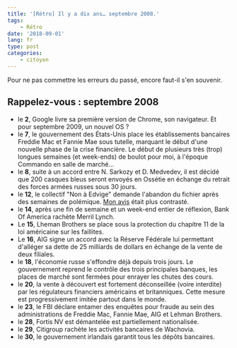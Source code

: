 ```yaml
---
title: '[Rétro] Il y a dix ans… septembre 2008.'
tags:
    - Rétro
date: '2018-09-01'
lang: fr
type: post
categories:
    - citoyen
---
```


Pour ne pas commettre les erreurs du passé, encore faut-il s'en souvenir.

<!-- more -->

## Rappelez-vous : septembre 2008

*   le **2**, Google livre sa première version de Chrome, son navigateur. Et pour septembre 2009, un nouvel OS&nbsp;?
*   le **7**, le gouvernement des États-Unis place les établissements bancaires Freddie Mac et Fannie Mae sous tutelle, marquant le début d'une nouvelle phase de la crise financière. Le début de plusieurs très (trop) longues semaines (et week-ends) de boulot pour moi, à l'époque Commando en salle de marché…
*   le **8**, suite à un accord entre N. Sarkozy et D. Medvedev, il est décidé que 200 casques bleus seront envoyés en Ossétie en échange du retrait des forces armées russes sous 30 jours.
*   le **12**, le collectif "Non à Edvige" demande l'abandon du fichier après des semaines de polémique. [Mon avis](/2008/10/edvige-la-verite-est-ailleurs/) était plus contrasté.
*   le **14**, après une fin de semaine et un week-end entier de réflexion, Bank Of America rachète Merril Lynch.
*   Le **15**, Lheman Brothers se place sous la protection du chapitre 11 de la loi américaine sur les faillites.
*   Le **16**, AIG signe un accord avec la Réserve Fédérale lui permettant d'alléger sa dette de 25 milliards de dollars en échange de la vente de deux filiales.
*   le **18**, l'économie russe s'effondre déjà depuis trois jours. Le gouvernement reprend le contrôle des trois principales banques, les places de marché sont fermées pour enrayer les chutes des cours.
*   le **20**, la vente à découvert est fortement déconseillée (voire interdite) par les régulateurs financiers américains et britanniques. Cette mesure est progressivement imitée partout dans le monde.
*   le **23**, le FBI déclare entamer des enquêtes pour fraude au sein des administrations de Freddie Mac, Fannie Mae, AIG et Lehman Brothers.
*   le **28**, Fortis NV est démantelée est partiellement nationalisée.
*   le **29**, Citigroup rachète les activités bancaires de Wachovia.
*   le **30**, le gouvernement irlandais garantit tous les dépôts bancaires.